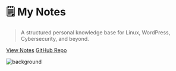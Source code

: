 # 🗒️ My Notes

> A structured personal knowledge base for Linux, WordPress, Cybersecurity, and beyond.

[View Notes](README.md)
[GitHub Repo](https://github.com/rwxlog/notes-docsify)

![background](https://picsum.photos/seed/docsify-cover/1600/900)

